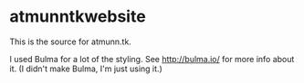 # atmunntkwebsite
This is the source for atmunn.tk.

I used Bulma for a lot of the styling. See http://bulma.io/ for more info about it.
(I didn't make Bulma, I'm just using it.)
